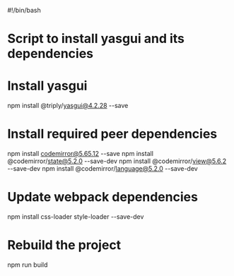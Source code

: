 #!/bin/bash
# Script to install yasgui and its dependencies

# Install yasgui
npm install @triply/yasgui@4.2.28 --save

# Install required peer dependencies
npm install codemirror@5.65.12 --save
npm install @codemirror/state@5.2.0 --save-dev
npm install @codemirror/view@5.6.2 --save-dev
npm install @codemirror/language@5.2.0 --save-dev

# Update webpack dependencies
npm install css-loader style-loader --save-dev

# Rebuild the project
npm run build
